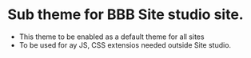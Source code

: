 # Sub theme for BBB Site studio site.

- This theme to be enabled as a default theme for all sites
- To be used for ay JS, CSS extensios needed outside Site studio.

